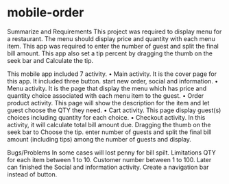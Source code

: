 # mobile-order



Summarize and Requirements
This project was required to display menu for a restaurant. The menu should display price and quantity with each menu item. This app was required to enter the number of guest and split the final bill amount. This app also set a tip percent by dragging the thumb on the seek bar and Calculate the tip.


This mobile app included 7 activity.
	•	Main activity.
It is the cover page for this app. It included three button. start new order, social and information.
	•	Menu activity.
It is the page that display the menu which has price and
quantity choice associated with each menu item to the guest.
	•	Order product activity.
This page will show the description for the item and let guest choose the QTY they need.
	•	Cart activity.
This page display guest(s) choices including quantity for each choice.
	•	Checkout activity.
In this activity, it will calculate total bill amount due. Dragging the thumb on the seek bar to Choose the tip. enter number of guests and split the final bill amount (including tips) among the number of guests and display.


Bugs/Problems
In some cases will lost penny for bill spilt.
Limitations
QTY for each item between 1 to 10. Customer number between 1 to 100.
Later can finished the Social and information activity.
Create a navigation bar instead of button.



